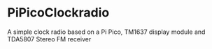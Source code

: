 # PiPicoClockradio
A simple clock radio based on a Pi Pico, TM1637 display module and TDA5807 Stereo FM receiver
